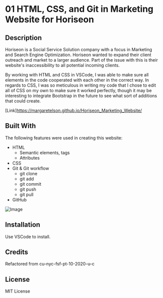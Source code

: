 # 01 HTML, CSS, and Git in Marketing Website for Horiseon

## Description

Horiseon is a Social Service Solution company with a focus in Marketing and Search Engine Optimization. Horiseon wanted to expand their client outreach and market to a larger audience. Part of the issue with this is their website's inaccessibility to all potential incoming clients. 

By working with HTML and CSS in VSCode, I was able to make sure all elements in the code cooperated with each other in the correct way. In regards to CSS, I was so meticulous in writing my code that I chose to edit all of CSS on my own to make sure it worked perfectly, though it may be interesting to integrate Bootstrap in the future to see what sort of additions that could create.

[Link]https://margaretelson.github.io/Horiseon_Marketing_Website/

## Built With

The following features were used in creating this website:
* HTML
  * Semantic elements, tags
  * Attributes
* CSS
* Git & Git workflow
  * git clone
  * git add
  * git commit
  * git push
  * git pull
* GitHub

![Image](./assets/images/HMBrowserImage.jpg)

## Installation

Use VSCode to install.

## Credits

Refactored from cu-nyc-fsf-pt-10-2020-u-c

## License

MIT License
